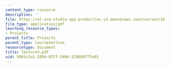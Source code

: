 ```yaml
---
content_type: resource
description: ''
file: https://ol-ocw-studio-app-production.s3.amazonaws.com/courses/18-704-seminar-in-algebra-and-number-theory-rational-points-on-elliptic-curves-fall-2004/5003c3a12004857f546651966877fe01_lecture3.pdf
file_type: application/pdf
learning_resource_types:
- Projects
parent_title: Projects
parent_type: CourseSection
resourcetype: Document
title: lecture3.pdf
uid: 5003c3a1-2004-857f-5466-51966877fe01
---
```

